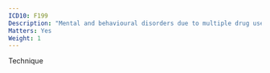```yaml
---
ICD10: F199
Description: "Mental and behavioural disorders due to multiple drug use and use of other psychoactive substances: Unspecified mental and behavioural disorder"
Matters: Yes
Weight: 1
---
```

Technique
